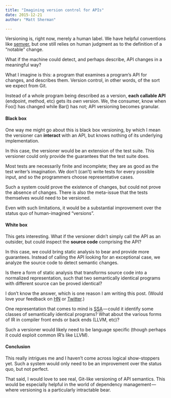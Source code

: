 ```yaml
---
title: "Imagining version control for APIs"
date: 2015-12-21
author: "Matt Sherman"

---
```


Versioning is, right now, merely a human label. We have helpful conventions like [semver](http://semver.org/), but one still relies on human judgment as to the definition of a “notable” change.

What if the machine could detect, and perhaps describe, API changes in a meaningful way?

What I imagine is this: a program that examines a program’s API for changes, and describes them. Version control, in other words, of the sort we expect from Git.

Instead of a whole program being described as a version, **each callable API** (endpoint, method, etc) gets its _own_ version. We, the consumer, know when Foo() has changed while Bar() has not; API versioning becomes granular.

#### Black box

One way me might go about this is black box versioning, by which I mean the versioner can **interact** with an API, but knows nothing of its underlying implementation.

In this case, the versioner would be an extension of the test suite. This versioner could only provide the guarantees that the test suite does.

Most tests are necessarily finite and incomplete; they are as good as the test writer’s imagination. We don’t (can’t) write tests for every possible input, and so the programmers choose representative cases.

Such a system could prove the existence of changes, but could not prove the absence of changes. There is also the meta-issue that the tests themselves would need to be versioned.

Even with such limitations, it would be a substantial improvement over the status quo of human-imagined “versions”.

#### White box

This gets interesting. What if the versioner didn’t simply call the API as an outsider, but could inspect the **source code** comprising the API?

In this case, we could bring static analysis to bear and provide more guarantees. Instead of calling the API looking for an exceptional case, we analyze the source code to detect semantic changes.

Is there a form of static analysis that transforms source code into a normalized representation, such that two semantically identical programs with different source can be proved identical?

I don’t know the answer, which is one reason I am writing this post. (Would love your feedback on [HN](https://news.ycombinator.com/item?id=10769073) or [Twitter](https://twitter.com/clipperhouse).)

One representation that comes to mind is [SSA](https://en.wikipedia.org/wiki/Static_single_assignment_form) — could it identify some classes of semantically identical programs? What about the various forms of IR in compiler front ends or back ends (LLVM, etc)?

Such a versioner would likely need to be language specific (though perhaps it could exploit common IR’s like LLVM).

#### Conclusion

This really intrigues me and I haven’t come across logical show-stoppers yet. Such a system would only need to be an improvement over the status quo, but not perfect.

That said, I would love to see real, Git-like versioning of API semantics. This would be especially helpful in the world of dependency management — where versioning is a particularly intractable bear.
